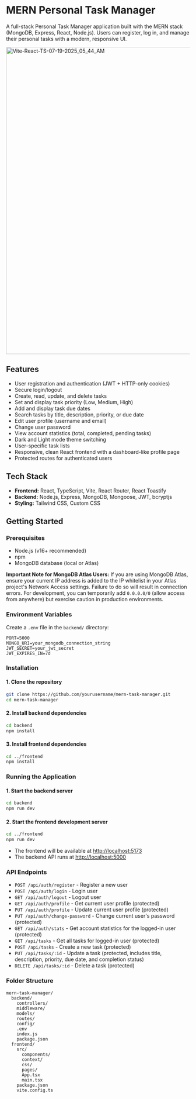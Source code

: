# MERN Personal Task Manager

A full-stack Personal Task Manager application built with the MERN stack (MongoDB, Express, React, Node.js). Users can register, log in, and manage their personal tasks with a modern, responsive UI.

<img width="1200" height="840" alt="Vite-React-TS-07-19-2025_05_44_AM" src="https://github.com/user-attachments/assets/c48af11b-edec-4e4e-bea5-75ea821509de" />


## Features

- User registration and authentication (JWT + HTTP-only cookies)
- Secure login/logout
- Create, read, update, and delete tasks
- Set and display task priority (Low, Medium, High)
- Add and display task due dates
- Search tasks by title, description, priority, or due date
- Edit user profile (username and email)
- Change user password
- View account statistics (total, completed, pending tasks)
- Dark and Light mode theme switching
- User-specific task lists
- Responsive, clean React frontend with a dashboard-like profile page
- Protected routes for authenticated users

## Tech Stack

- **Frontend:** React, TypeScript, Vite, React Router, React Toastify
- **Backend:** Node.js, Express, MongoDB, Mongoose, JWT, bcryptjs
- **Styling:** Tailwind CSS, Custom CSS

## Getting Started

### Prerequisites

- Node.js (v16+ recommended)
- npm
- MongoDB database (local or Atlas)

**Important Note for MongoDB Atlas Users:**
If you are using MongoDB Atlas, ensure your current IP address is added to the IP whitelist in your Atlas project's Network Access settings. Failure to do so will result in connection errors. For development, you can temporarily add `0.0.0.0/0` (allow access from anywhere) but exercise caution in production environments.

### Environment Variables

Create a `.env` file in the `backend/` directory:

```
PORT=5000
MONGO_URI=your_mongodb_connection_string
JWT_SECRET=your_jwt_secret
JWT_EXPIRES_IN=7d
```

### Installation

#### 1. Clone the repository

```sh
git clone https://github.com/yourusername/mern-task-manager.git
cd mern-task-manager
```

#### 2. Install backend dependencies

```sh
cd backend
npm install
```

#### 3. Install frontend dependencies

```sh
cd ../frontend
npm install
```

### Running the Application

#### 1. Start the backend server

```sh
cd backend
npm run dev
```

#### 2. Start the frontend development server

```sh
cd ../frontend
npm run dev
```

- The frontend will be available at [http://localhost:5173](http://localhost:5173)
- The backend API runs at [http://localhost:5000](http://localhost:5000)

### API Endpoints

- `POST /api/auth/register` - Register a new user
- `POST /api/auth/login` - Login user
- `GET /api/auth/logout` - Logout user
- `GET /api/auth/profile` - Get current user profile (protected)
- `PUT /api/auth/profile` - Update current user profile (protected)
- `PUT /api/auth/change-password` - Change current user's password (protected)
- `GET /api/auth/stats` - Get account statistics for the logged-in user (protected)
- `GET /api/tasks` - Get all tasks for logged-in user (protected)
- `POST /api/tasks` - Create a new task (protected)
- `PUT /api/tasks/:id` - Update a task (protected, includes title, description, priority, due date, and completion status)
- `DELETE /api/tasks/:id` - Delete a task (protected)

### Folder Structure

```
mern-task-manager/
  backend/
    controllers/
    middleware/
    models/
    routes/
    config/
    .env
    index.js
    package.json
  frontend/
    src/
      components/
      context/
      css/
      pages/
      App.tsx
      main.tsx
    package.json
    vite.config.ts
```
